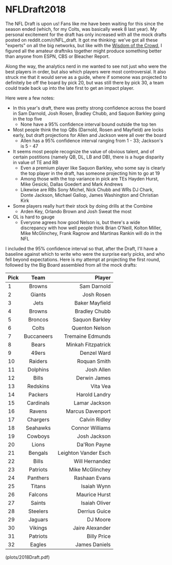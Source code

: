 # NFLDraft2018

The NFL Draft is upon us! Fans like me have been waiting for this since the season ended (which, for my Colts, was basically week 8 last year). My personal excitement for the draft has only increased with all the mock drafts posted on reddit.com/r/NFL_draft. It got me thinking: we've got all these "experts" on all the big networks, but like with the <a href ="https://en.wikipedia.org/wiki/Wisdom_of_the_crowd" target = "_blank">Wisdom of the Crowd</a>, I figured all the amateur draftniks together might produce something better than anyone from ESPN, CBS or Bleacher Report. 

Along the way, the analytics nerd in me wanted to see not just who were the best players in order, but also which players were most controversial. It also struck me that it would serve as a guide, where if someone was projected to definitely be off the board by pick 20, but was still there by pick 30, a team could trade back up into the late first to get an impact player. 

Here were a few notes:
* In this year's draft, there was pretty strong confidence across the board in Sam Darnold, Josh Rosen, Bradley Chubb, and Saquon Barkley going in the top five
    * None have a 95% confidence interval bound outside the top ten
* Most people think the top QBs (Darnold, Rosen and Mayfield) are locks early, but draft projections for Allen and Jackson were all over the board
    * Allen has a 95% confidence interval ranging from 1 - 33; Jackson's is 5 - 47
* It seems most people recognize the value of obvious talent, and of certain postitions (namely QB, DL, LB and DB), there is a huge disparity in value of TE and RB
    * Even a premium player like Saquon Barkley, who some say is clearly the top player in the draft, has someone projecting him to go at 19
    * Among those with the top variance in pick are TEs Hayden Hurst, Mike Gesicki, Dallas Goedert and Mark Andrews
    * Likewise are RBs Sony Michel, Nick Chubb and WRs DJ Chark, Donte Jackson, Michael Gallop, James Washington and Christian Kirk
* Some players really hurt their stock by doing drills at the Combine
    * Arden Key, Orlando Brown and Josh Sweat the most
* OL is hard to gauge
    * Everyone agrees how good Nelson is, but there's a wide discrepancy with how well people think Brian O'Neill, Kolton Miller, Mike McGlinchey, Frank Ragnow and Martinas Rankin will do in the NFL

I included the 95% confidence interval so that, after the Draft, I'll have a baseline against which to write who were the surprise early picks, and who fell beyond expectations. Here is my attempt at projecting the first round, followed by the Big Board assembled from all the mock drafts:

| Pick          | Team          | Player               |
| ------------- |:-------------:| --------------------:|
| 1             | Browns        | Sam Darnold          |
| 2             | Giants        | Josh Rosen           |
| 3             | Jets          | Baker Mayfield       |
| 4             | Browns        | Bradley Chubb        |
| 5             | Broncos       | Saquon Barkley       |
| 6             | Colts         | Quenton Nelson       |
| 7             | Buccaneers    | Tremaine Edmunds     |
| 8             | Bears         | Minkah Fitzpatrick   |
| 9             | 49ers         | Denzel Ward          |
| 10            | Raiders       | Roquan Smith         |
| 11            | Dolphins      | Josh Allen           |
| 12            | Bills         | Derwin James         |
| 13            | Redskins      | Vita Vea             |
| 14            | Packers       | Harold Landry        |
| 15            | Cardinals     | Lamar Jackson        |
| 16            | Ravens        | Marcus Davenport     |
| 17            | Chargers      | Calvin Ridley        |
| 18            | Seahawks      | Connor Williams      |
| 19            | Cowboys       | Josh Jackson         |
| 20            | Lions         | Da'Ron Payne         |
| 21            | Bengals       | Leighton Vander Esch |
| 22            | Bills         | Will Hernandez       |
| 23            | Patriots      | Mike McGlinchey      |
| 24            | Panthers      | Rashaan Evans        |
| 25            | Titans        | Isaiah Wynn          |
| 26            | Falcons       | Maurice Hurst        |
| 27            | Saints        | Isaiah Oliver        |
| 28            | Steelers      | Derrius Guice        |
| 29            | Jaguars       | DJ Moore             |
| 30            | Vikings       | Jaire Alexander      |
| 31            | Patriots      | Billy Price          |
| 32            | Eagles        | James Daniels        |

(plots/2018Draft.pdf)

